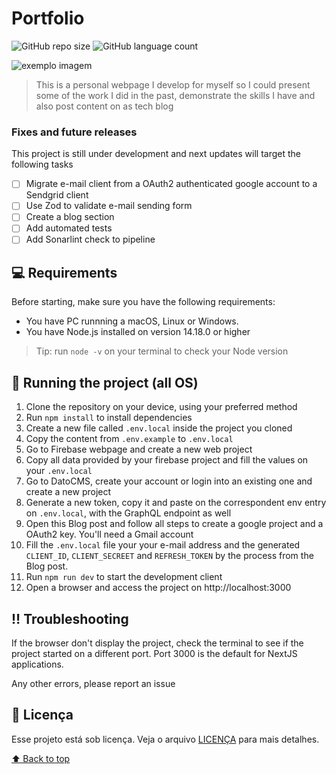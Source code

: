 # Portfolio

<!---Esses são exemplos. Veja https://shields.io para outras pessoas ou para personalizar este conjunto de escudos. Você pode querer incluir dependências, status do projeto e informações de licença aqui--->

![GitHub repo size](https://img.shields.io/github/repo-size/lucas-figueiredo-m/portfolio?style=for-the-badge)
![GitHub language count](https://img.shields.io/github/languages/count/lucas-figueiredo-m/portfolio?style=for-the-badge)

<img src="https://www.datocms-assets.com/99299/1683921446-captura-de-tela-2023-05-08-as-22-03-41-2.png" alt="exemplo imagem">

> This is a personal webpage I develop for myself so I could present some of the work I did in the past, demonstrate the skills I have and also post content on as tech blog

### Fixes and future releases

This project is still under development and next updates will target the following tasks

- [ ] Migrate e-mail client from a OAuth2 authenticated google account to a Sendgrid client
- [ ] Use Zod to validate e-mail sending form
- [ ] Create a blog section
- [ ] Add automated tests
- [ ] Add Sonarlint check to pipeline

## 💻 Requirements

Before starting, make sure you have the following requirements:

<!---Estes são apenas requisitos de exemplo. Adicionar, duplicar ou remover conforme necessário--->

- You have PC runnning a macOS, Linux or Windows.
- You have Node.js installed on version 14.18.0 or higher

> Tip: run `node -v` on your terminal to check your Node version

## 🚀 Running the project (all OS)

1. Clone the repository on your device, using your preferred method
2. Run `npm install` to install dependencies
3. Create a new file called `.env.local` inside the project you cloned
4. Copy the content from `.env.example` to `.env.local`
5. Go to Firebase webpage and create a new web project
6. Copy all data provided by your firebase project and fill the values on your `.env.local`
7. Go to DatoCMS, create your account or login into an existing one and create a new project
8. Generate a new token, copy it and paste on the correspondent env entry on `.env.local`, with the GraphQL endpoint as well
9. Open this Blog post and follow all steps to create a google project and a OAuth2 key. You'll need a Gmail account
10. Fill the `.env.local` file your your e-mail address and the generated `CLIENT_ID`, `CLIENT_SECREET` and `REFRESH_TOKEN` by the process from the Blog post.
11. Run `npm run dev` to start the development client
12. Open a browser and access the project on http://localhost:3000

## ‼️ Troubleshooting

If the browser don't display the project, check the terminal to see if the project started on a different port. Port 3000 is the default for NextJS applications.

Any other errors, please report an issue

## 📝 Licença

Esse projeto está sob licença. Veja o arquivo [LICENÇA](LICENSE.md) para mais detalhes.

[⬆ Back to top](#-portfolio)<br>
